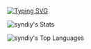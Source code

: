[![Typing SVG](https://readme-typing-svg.herokuapp.com?font=Fira+Code&pause=1000&color=C792EAFF&center=false&width=435&lines=%E2%95%B0%E2%94%88%E2%9E%A4+Hi%2C+i'm+Cindy+%E2%9C%AE%E2%8B%86%CB%99)](https://git.io/typing-svg)

![syndiy's Stats](https://github-readme-stats.vercel.app/api?username=syndiy&theme=material-palenight&show_icons=true&hide_border=true&count_private=false)

![syndiy's Top Languages](https://github-readme-stats.vercel.app/api/top-langs/?username=syndiy&theme=material-palenight&show_icons=false&hide_border=true&layout=compact)


